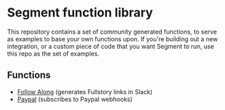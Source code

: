 
# Segment function library

This repository contains a set of community generated functions, to serve
as examples to base your own functions upon. If you're building out a new
integration, or a custom piece of code that you want Segment to run, use
this repo as the set of examples.

## Functions

- [Follow Along](./destinations/follow-along) (generates Fullstory links in Slack)
- [Paypal](./sources/paypal) (subscribes to Paypal webhooks)
